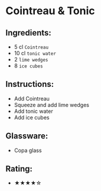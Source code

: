 # Cointreau & Tonic

## Ingredients:
- 5 cl `Cointreau`
- 10 cl `tonic water`
- 2 `lime wedges`
- 8 `ice cubes`

## Instructions:
- Add Cointreau
- Squeeze and add lime wedges
- Add tonic water
- Add ice cubes

## Glassware:
- Copa glass

## Rating:
- ★★★★☆